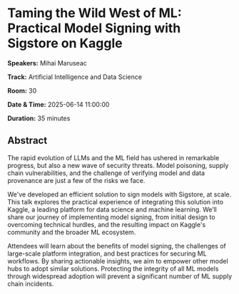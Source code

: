 # Taming the Wild West of ML: Practical Model Signing with Sigstore on Kaggle

**Speakers:** Mihai Maruseac
                    
**Track:** Artificial Intelligence and Data Science
                    
**Room:** 30
                    
**Date & Time:** 2025-06-14 11:00:00
                    
**Duration:** 35 minutes
                    
## Abstract
                    
The rapid evolution of LLMs and the ML field has ushered in remarkable progress, but also a new wave of security threats. Model poisoning, supply chain vulnerabilities, and the challenge of verifying model and data provenance are just a few of the risks we face.

We've developed an efficient solution to sign models with Sigstore, at scale. This talk explores the practical experience of integrating this solution into Kaggle, a leading platform for data science and machine learning. We’ll share our journey of implementing model signing, from initial design to overcoming technical hurdles, and the resulting impact on Kaggle's community and the broader ML ecosystem.

Attendees will learn about the benefits of model signing, the challenges of large-scale platform integration, and best practices for securing ML workflows. By sharing actionable insights, we aim to empower other model hubs to adopt similar solutions. Protecting the integrity of all ML models through widespread adoption will prevent a significant number of ML supply chain incidents.
